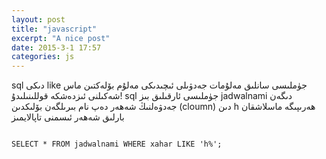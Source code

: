 ```yaml
---
layout: post
title: "javascript"
excerpt: "A nice post"
date: 2015-3-1 17:57
categories: js
---
```

sql دىكى like جۈملىسى سانلىق مەلۇمات جەدۋىلى ئىچىدىكى مەلۇم بۆلەكتىن ماس شەكىلنى ئىزدەشكە قوللىنىلىدۇ! sql جۈملىسى ئارقىلىق بىز jadwalnami دىگەن جەدۋەلنىڭ شەھەر دەپ نام بىرىلگەن بۆلىكدىن (cloumn) دىن h ھەرىپىگە ماسلاشقان بارلىق شەھەر ئىسمنى تاپالايمىز
<pre>
<code>
SELECT * FROM jadwalnami WHERE xahar LIKE 'h%';
</code>
</pre>
